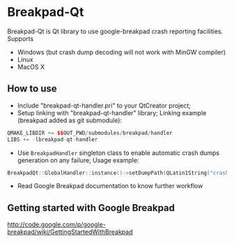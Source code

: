 Breakpad-Qt
================
Breakpad-Qt is Qt library to use google-breakpad crash reporting facilities. Supports
* Windows (but crash dump decoding will not work with MinGW compiler)
* Linux
* MacOS X

How to use
----------------
* Include "breakpad-qt-handler.pri" to your QtCreator project;
* Setup linking with "breakpad-qt-handler" library;
Linking example (breakpad added as git submodule):
```c++
QMAKE_LIBDIR += $$OUT_PWD/submodules/breakpad/handler
LIBS += -lbreakpad-qt-handler
```
* Use ```BreakpadHandler``` singleton class to enable automatic crash dumps generation on any failure;
Usage example:
```c++
BreakpadQt::GlobalHandler::instance()->setDumpPath(QLatin1String("crashes"));
```
* Read Google Breakpad documentation to know further workflow

Getting started with Google Breakpad
----------------
http://code.google.com/p/google-breakpad/wiki/GettingStartedWithBreakpad
